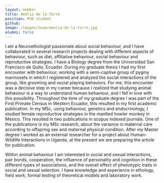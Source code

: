 ```yaml
---
layout: member
title: Amalia de la Torre
position: PhD student
github: 
image: /images/team/amalia-de-la-torre.jpg
alumni: false
---
```


I am a Neuroethologist passionate about social behaviour, and I have collaborated in several research projects dealing with different aspects of behaviour, such as diet, affiliative behaviour, social behaviour and reproductive strategies. I have a Biology degree from the Universidad San Francisco de Quito, Ecuador. During my graduate thesis I had my first encounter with behaviour, working with a semi-captive group of pygmy marmosets in which I registered and analyzed the social interactions of the group, like grooming and social playing behaviors. For me, this encounter was a decisive step in my career because I realized that studying animal behaviour is a way to understand human behaviour, and I fell in love with this possibility. Throughout the time of my graduate degree I was part of the First Primate Census in Western Ecuador, this resulted in my first academic publication. In my MSc, using behaviour, genetics and endocrinology, I studied female reproductive strategies in the mantled howler monkey in Mexico. This resulted in two publications in scopus indexed journals. One of the publications is my MSc research, about the variance in maternal care according to offspring sex and maternal physical condition. After my Master degree I worked as an external researcher for a project about Human-Wildlife Interactions in Uganda, at the present we are preparing the article for publication.

Within animal behaviour I am interested in social and sexual interactions, pair bonds, cooperation, the influence of personality and cognition in these different types of associations, and the overall effect of phenotypic traits in social and sexual selection. I have knowledge and experience in ethology, field work, formal testing of theoretical models and laboratory work.
